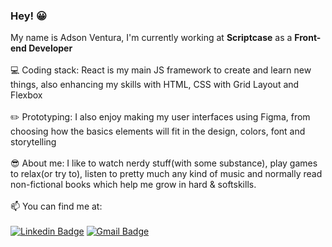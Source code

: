 ### Hey! :grinning:

My name is Adson Ventura, I'm currently working at **Scriptcase** as a **Front-end Developer**
<br/><br/> :computer: Coding stack: React is my main JS framework to create and learn new things, also enhancing my skills with HTML, CSS with Grid Layout and Flexbox
<br/><br/> :pencil2: Prototyping: I also enjoy making my user interfaces using Figma, from choosing how the basics elements will fit in the design, colors, font and storytelling
<br/><br/> :sunglasses: About me: I like to watch nerdy stuff(with some substance), play games to relax(or try to), listen to pretty much any kind of music and normally read non-fictional books which help me grow in hard & softskills.
<br/><br/> :mailbox: You can find me at:
<br/><br/>
[![Linkedin Badge](https://img.shields.io/badge/-AdsonVentura-blue?style=flat-square&logo=Linkedin&logoColor=white&link=https://www.linkedin.com/in/adson-ventura/)](https://www.linkedin.com/in/adson-ventura/)
[![Gmail Badge](https://img.shields.io/badge/-adsonventura@gmail.com-c14438?style=flat-square&logo=Gmail&logoColor=white&link=mailto:adsonventura@gmail.com)](mailto:adsonventura@gmail.com)


<!--
**BarrosVentura/BarrosVentura** is a ✨ _special_ ✨ repository because its `README.md` (this file) appears on your GitHub profile.

Here are some ideas to get you started:

- 🔭 I’m currently working on ...
- 🌱 I’m currently learning ...
- 👯 I’m looking to collaborate on ...
- 🤔 I’m looking for help with ...
- 💬 Ask me about ...
- 📫 How to reach me: ...
- 😄 Pronouns: ...
- ⚡ Fun fact: ...
-->

